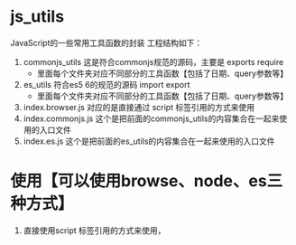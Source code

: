 # js_utils
JavaScript的一些常用工具函数的封装
工程结构如下：
1. commonjs_utils  这是符合commonjs规范的源码，主要是 exports require
    * 里面每个文件夹对应不同部分的工具函数【包括了日期、query参数等】
2. es_utils 符合es5 6的规范的源码 import export
    * 里面每个文件夹对应不同部分的工具函数【包括了日期、query参数等】
3. index.browser.js 对应的是直接通过 script 标签引用的方式来使用
4. index.commonjs.js 这个是把前面的commonjs_utils的内容集合在一起来使用的入口文件
5. index.es.js 这个是把前面的es_utils的内容集合在一起来使用的入口文件

# 使用【可以使用browse、node、es三种方式】
1. 直接使用script 标签引用的方式来使用， 
    <script src="./index.browser.js">
2. 使用npm之类的管理包，可以直接使用遵循commonjs版本的index.commonjs.js，里面引用了commonjs_utils文件夹里面的所有的封装好的函数。
3. 使用npm之类的管理包，也可以直接使用遵循es版本的index.es.js，里面引用了es_utils文件夹里面的所有的封装好的函数。

# API列表
最后都封在了一个对象中，最好统一下名字，这里直接叫做 utilsFn ，
1. url的search参数相关的处理函数封装
    * searchToObject 可以把url的？后面的参数转换为对象，方便使用，
    ````
    //测试url： http://cn.bing.com/search?q=test&pq=test
    var search = utilsFn.searchToObject(location.search);
    //结果为类似 search = {q : 'test' , pq : 'test'}
    ````
    * objectToSearch 可以把一个对象变成一串字符串，通过特殊的连接符，默认是 & 
    ````
    //测试对象 objectTest = {q: 'test', pq : 'test',test : 'nothing'}
    var search = utilsFn.objectToSearch(objectTest, &);
    //结果为类似 search = 'q=test&pq=test&test=nothing'
    ````
2. number数字的一些方法的封装
    * isInteger 判断是否是整数，
    ````
        * @function isInteger 判定data是否是整数
        * @param  {number} data {需要判定的}
        * @return {boolean} {返回布尔值}
    //测试数字 var n = 2, a = 2.1;
    utilsFn.isInteger(n)  //true
    utilsFn.isInteger(a)  // false
    ````
    * randomInteger 返回一个随机整数
    ````
        /**
         * @function randomInteger 产生随机整数
         * @param  {number} min    {最小值}
         * @param  {number} max    {最大值}
         * @param  {boolean} max_in {是否包含最大值，true 是，flase 否}
         * @return {number} {符合要求的随机数}
         */
        utilsFn.randomInteger(1,100)  // 54 随机数
        utilsFn.randomInteger(1,100,true)  // 可能会有100
    ````
3. Navigator.userAgent的处理，判断移动端和pc端，判断ios、Android
    * browser 方法，返回browser对象
    ````
        /**
        * @function browser
        * @return {object} {browser对象返回关于访问的浏览器属性，}
        * isMobile: true, // true表示移动端 false表示PC端
        * isIos: true, //true表示是ios系统 false表示不是 【ios是指apple的移动端系统】
        * isAndroid: false, //true表示移动端 false表示PC端 【安卓移动端系统】
        * 如果需要进行版本控制，需要version的话，参考 https://segmentfault.com/a/1190000011316167
        */
        var sniff = utilsFn.browser();
        sniff.isMobile // true
        sniff.isIos // false
        sniff.isAndroid // true
    ````